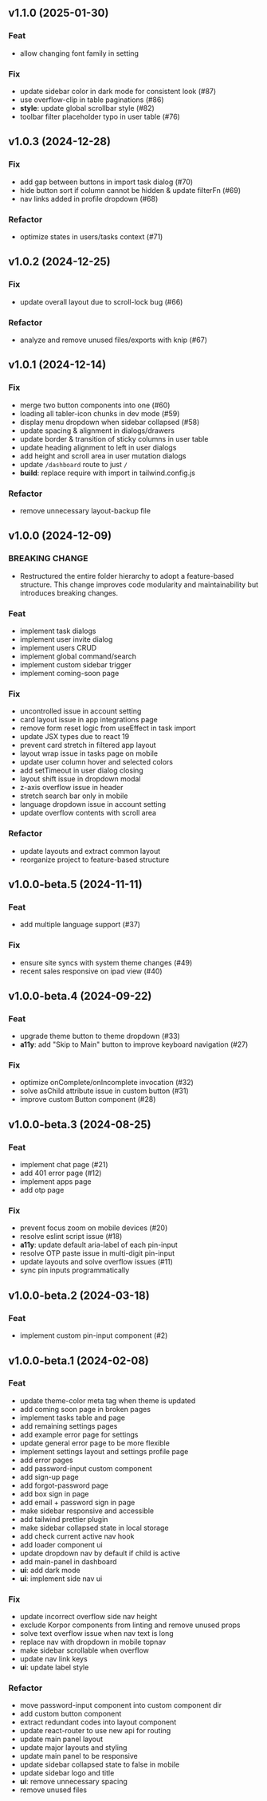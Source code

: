 ## v1.1.0 (2025-01-30)

### Feat

- allow changing font family in setting

### Fix

- update sidebar color in dark mode for consistent look (#87)
- use overflow-clip in table paginations (#86)
- **style**: update global scrollbar style (#82)
- toolbar filter placeholder typo in user table (#76)

## v1.0.3 (2024-12-28)

### Fix

- add gap between buttons in import task dialog (#70)
- hide button sort if column cannot be hidden & update filterFn (#69)
- nav links added in profile dropdown (#68)

### Refactor

- optimize states in users/tasks context (#71)

## v1.0.2 (2024-12-25)

### Fix

- update overall layout due to scroll-lock bug (#66)

### Refactor

- analyze and remove unused files/exports with knip (#67)

## v1.0.1 (2024-12-14)

### Fix

- merge two button components into one (#60)
- loading all tabler-icon chunks in dev mode (#59)
- display menu dropdown when sidebar collapsed (#58)
- update spacing & alignment in dialogs/drawers
- update border & transition of sticky columns in user table
- update heading alignment to left in user dialogs
- add height and scroll area in user mutation dialogs
- update `/dashboard` route to just `/`
- **build**: replace require with import in tailwind.config.js

### Refactor

- remove unnecessary layout-backup file

## v1.0.0 (2024-12-09)

### BREAKING CHANGE

- Restructured the entire folder
hierarchy to adopt a feature-based structure. This
change improves code modularity and maintainability
but introduces breaking changes.

### Feat

- implement task dialogs
- implement user invite dialog
- implement users CRUD
- implement global command/search
- implement custom sidebar trigger
- implement coming-soon page

### Fix

- uncontrolled issue in account setting
- card layout issue in app integrations page
- remove form reset logic from useEffect in task import
- update JSX types due to react 19
- prevent card stretch in filtered app layout
- layout wrap issue in tasks page on mobile
- update user column hover and selected colors
- add setTimeout in user dialog closing
- layout shift issue in dropdown modal
- z-axis overflow issue in header
- stretch search bar only in mobile
- language dropdown issue in account setting
- update overflow contents with scroll area

### Refactor

- update layouts and extract common layout
- reorganize project to feature-based structure

## v1.0.0-beta.5 (2024-11-11)

### Feat

- add multiple language support (#37)

### Fix

- ensure site syncs with system theme changes (#49)
- recent sales responsive on ipad view (#40)

## v1.0.0-beta.4 (2024-09-22)

### Feat

- upgrade theme button to theme dropdown (#33)
- **a11y**: add "Skip to Main" button to improve keyboard navigation (#27)

### Fix

- optimize onComplete/onIncomplete invocation (#32)
- solve asChild attribute issue in custom button (#31)
- improve custom Button component (#28)

## v1.0.0-beta.3 (2024-08-25)

### Feat

- implement chat page (#21)
- add 401 error page (#12)
- implement apps page
- add otp page

### Fix

- prevent focus zoom on mobile devices (#20)
- resolve eslint script issue (#18)
- **a11y**: update default aria-label of each pin-input
- resolve OTP paste issue in multi-digit pin-input
- update layouts and solve overflow issues (#11)
- sync pin inputs programmatically

## v1.0.0-beta.2 (2024-03-18)

### Feat

- implement custom pin-input component (#2)

## v1.0.0-beta.1 (2024-02-08)

### Feat

- update theme-color meta tag when theme is updated
- add coming soon page in broken pages
- implement tasks table and page
- add remaining settings pages
- add example error page for settings
- update general error page to be more flexible
- implement settings layout and settings profile page
- add error pages
- add password-input custom component
- add sign-up page
- add forgot-password page
- add box sign in page
- add email + password sign in page
- make sidebar responsive and accessible
- add tailwind prettier plugin
- make sidebar collapsed state in local storage
- add check current active nav hook
- add loader component ui
- update dropdown nav by default if child is active
- add main-panel in dashboard
- **ui**: add dark mode
- **ui**: implement side nav ui

### Fix

- update incorrect overflow side nav height
- exclude Korpor components from linting and remove unused props
- solve text overflow issue when nav text is long
- replace nav with dropdown in mobile topnav
- make sidebar scrollable when overflow
- update nav link keys
- **ui**: update label style

### Refactor

- move password-input component into custom component dir
- add custom button component
- extract redundant codes into layout component
- update react-router to use new api for routing
- update main panel layout
- update major layouts and styling
- update main panel to be responsive
- update sidebar collapsed state to false in mobile
- update sidebar logo and title
- **ui**: remove unnecessary spacing
- remove unused files
